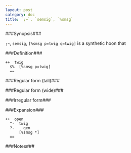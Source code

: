 ```yaml
---
layout: post
category: doc
title: `;~`, `semsig`, `%smsg`
---
```


###Synopsis###

`;~`, `semsig`, `[%smsg p=twig q=twig]` is a synthetic hoon that

###Definition###

    ++  twig  
      $%  [%smsg p=twig]
      ==

###Regular form (tall)###

###Regular form (wide)###

###Irregular form###

###Expansion###
    
    ++  open
      ^-  twig
      ?-    gen
          [%smsg *]
      ==

###Notes###

